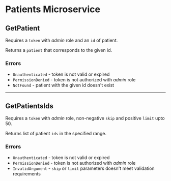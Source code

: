 # Patients Microservice

## GetPatient
Requires a `token` with *admin* role and an `id` of patient. 

Returns a `patient` that corresponds to the given id.

### Errors
- `Unauthenticated` - token is not valid or expired
- `PermissionDenied` - token is not authorized with *admin* role
- `NotFound` - patient with the given id doesn't exist

---

## GetPatientsIds
Requires a `token` with *admin* role, non-negative `skip` and positive `limit` upto 50.

Returns list of patient `ids` in the specified range.

### Errors
- `Unauthenticated` - token is not valid or expired
- `PermissionDenied` - token is not authorized with *admin* role
- `InvalidArgument` - `skip` or `limit` parameters doesn't meet validation requirements